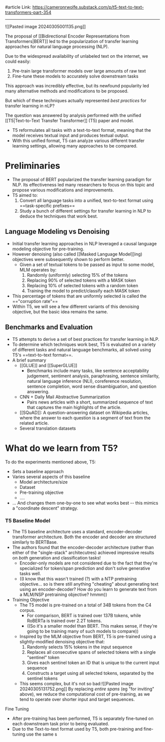 #article 
Link: https://cameronrwolfe.substack.com/p/t5-text-to-text-transformers-part-354

-------

![[Pasted image 20240305001135.png]]

The proposal of [[Bidirectional Encoder Representations from Transformers|BERT]] led to the popularization of transfer learning approaches for natural language processing (NLP).

Due to the widespread availability of unlabeled text on the internet, we could easily:
1. Pre-train large transformer models over large amounts of raw text
2. Fine-tune these models to accurately solve downstream tasks

This approach was incredibly effective, but its newfound popularity led many alternative methods and modifications to be proposed.

But which of these techniques actually represented *best practices* for transfer learning in nLP?

The question was answered by analysis performed with the unified [[T5|Text-to-Text Transfer Transformer]] (T5) paper and model. 
- T5 reformulates all tasks with a text-to-text format, meaning that the model receives textual input and produces textual output.
- With this unified format, T5 can analyze various different transfer learning settings, allowing many approaches to be compared.

# Preliminaries
- The proposal of BERT popularized the transfer learning paradigm for NLP. Its effectiveness led many researchers to focus on this topic and propose various modifications and improvements. 
- T5 aimed to:
	1. Convert all language tasks into a unified, text-to-text format using ==task-specific prefixes== 
	2. Study a bunch of different settings for transfer learning in NLP to deduce the techniques that work best.

## Language Modeling vs Denoising
- Initial transfer learning approaches in NLP leveraged a causal language modeling objective for pre-training.
- However denoising (also called [[Masked Language Model]]ing) objectives were subsequently shown to perform better.
	- Given a set of textual tokens to be passed as input to some model, MLM operates by:
		1. Randomly (uniformly) selecting 15% of the tokens
		2. Replacing 90% of selected tokens with a MASK token
		3. Replacing 10% of selected tokens with a random token
		4. Training the model to predict/classify each MASK token
- This percentage of tokens that are uniformly selected is called the =="corruption rate"==
- Within T5, we will see a few different variants of this denoising objective, but the basic idea remains the same.


## Benchmarks and Evaluation
- T5 attempts to derive a set of best practices for transfer learning in NLP. 
- To determine which techniques work best, T5 is evaluated on a variety of different tasks and natural language benchmarks, all solved using T5's ==text-to-text format==.
- A brief summary
	- [[GLUE]] and [[SuperGLUE]]
		- Benchmarks include many tasks, like sentence acceptability judgement, sentiment analysis, paraphrasing, sentence similarity, natural language inference (NLI), coreference resolution, sentence completion, word sense disambiguation, and question answering.
	- CNN + Daily Mail Abstractive Summarization
		- Pairs news articles with a short, summarized sequence of text that captures the main highlights of the article.
	- [[SQuAD]]: A question-answering dataset on Wikipedia articles, where the answer to each question is a segment of text from the related article.
	- Several translation datasets


# What do we learn from T5?
To do the experiments mentioned above, T5:
- Sets a baseline approach
- Varies several aspects of this baseline
	- Model architecture/size
	- Dataset
	- Pre-training objective
	- ....
- ... And changes them one-by-one to see what works best -- this mimics a "coordinate descent" strategy.

### T5 Baseline Model
- The T5 baseline architecture uses a standard, encoder-decoder transformer architecture. Both the encoder and decoder are structured similarly to BERTBase. 
- The authors found that the encoder-decoder architecture (rather than either of the "single-stack" architecutres) achieved impressive results on *both* generation and classification tasks!
	- Encoder-only models are not considered due to the fact that they're specialized for token/span prediction and don't solve generative tasks well.
	- ((I know that this wasn't trained (?) with a NTP pretraining objective... so is there still anything "cheating" about generating text using an encoder-decoder? How do you learn to generate text from a MLM/NSP pretraining objective? hmmm))
- Training Objective
	- The T5 model is pre-trained on a total of 34B tokens from the C4 corpus.
		- For comparison, BERT is trained over 137B tokens, while RoBERTa is trained over 2.2T tokens.
		- ((So it's a smaller model than BERT. This makes sense, if they're going to be training many of such models to compare))
	- Inspired by the MLM objective from BERT, T5 is pre-trained using a slightly-modified denoising objective  that:
		1. Randomly selects 15% tokens in the input sequence
		2. Replaces all consecutive spans of selected tokens with a single "sentinel" token
		3. Gives each sentinel token an ID that is unique to the current input sequence
		4. Constructs a target using all selected tokens, separated by the sentinel tokens
	- This seems complex, but it's not so bad:![[Pasted image 20240305131752.png]]
By replacing *entire spans* (eg "for inviting" above), we reduce the computational cost of pre-training, as we tend to operate over shorter input and target sequences.

Fine Tuning
- After pre-training has been performed, T5 is separately fine-tuned on each downstream task prior to being evaluated.
- Due to the Text-to-text format used by T5, both pre-training and fine-tuning use the same s
























